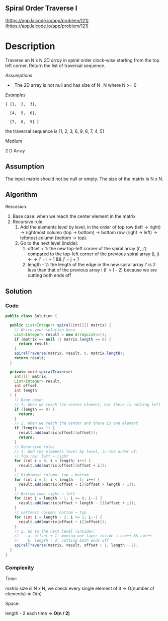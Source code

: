 ## Spiral Order Traverse I

[https://app.laicode.io/app/problem/121](https://app.laicode.io/app/problem/121)

# Description

Traverse an N x N _2D array_ in spiral order clock-wise starting from the top left corner. Return the list of traversal sequence.

_Assumptions_

- \_The 2D array is not null and has size of N \_N where N >= 0

_Examples_

    { {1,  2,  3},

      {4,  5,  6},

      {7,  8,  9} }

the traversal sequence is \[1, 2, 3, 6, 9, 8, 7, 4, 5]

Medium

2 D Array

## Assumption

The input matrix should not be null or empty. The size of the matrix is N x N.

## Algorithm

Recursion.

1.  Base case: when we reach the center element in the matrix
1.  Recursive rule:
    1.  Add the elements level by level, in the order of top row (left → right) → rightmost column (top → bottom) → bottom row (right → left) → leftmost column (bottom → top).
    1.  Go to the next level (inside):
        1.  offset + 1: the new top-left corner of the spiral array (i', j') compared to the top-left corner of the previous spiral array (i, j) ⇐ ⇒ i' = i + 1 && j' = j + 1
        1.  length - 2: the length of the edge in the new spiral array l' is 2 less than that of the previous array l (l' = l - 2) because we are cutting both ends off

## Solution

### Code

```java
public class Solution {

  public List<Integer> spiral(int[][] matrix) {
    // Write your solution here
    List<Integer> result = new ArrayList<>();
    if (matrix == null || matrix.length == 0) {
      return result;
    }
    spiralTraverse(matrix, result, 0, matrix.length);
    return result;
  }

  private void spiralTraverse(
    int[][] matrix,
    List<Integer> result,
    int offset,
    int length
  ) {
    // Base case:
    // 1. When we reach the center element, but there is nothing left
    if (length == 0) {
      return;
    }
    // 2. When we reach the center and there is one element
    if (length == 1) {
      result.add(matrix[offset][offset]);
      return;
    }
    // Recursive rule:
    // 1. Add the elements level by level, in the order of:
    // Top row: left → right
    for (int i = 0; i < length; i++) {
      result.add(matrix[offset][offset + i]);
    }
    // Rightmost column: top → bottom
    for (int i = 1; i < length - 1; i++) {
      result.add(matrix[offset + i][offset + length - 1]);
    }
    // Bottom row: right → left
    for (int i = length - 1; i >= 0; i--) {
      result.add(matrix[offset + length - 1][offset + i]);
    }
    // Leftmost column: bottom → top
    for (int i = length - 2; i >= 1; i--) {
      result.add(matrix[offset + i][offset]);
    }
    // 2. Go to the next level (inside):
    //    a. offset + 1: moving one layer inside ⇒ row++ && col++
    //    b. length - 2: cutting both ends off
    spiralTraverse(matrix, result, offset + 1, length - 2);
  }
}
```

### Complexity

Time:

matrix size is N x N, we check every single element of it ⇒ O(number of elements) ⇒ O(n)

Space:

length - 2 each time ⇒ **O(n / 2)**
